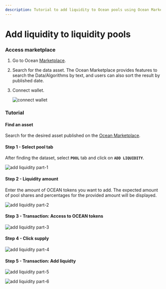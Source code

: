 ```yaml
---
description: Tutorial to add liquidity to Ocean pools using Ocean Market
---
```


# Add liquidity to liquidity pools

### Access marketplace

1. Go to Ocean [Marketplace](https://v4.market.oceanprotocol.com/).
2. Search for the data asset. The Ocean Marketplace provides features to search the Data/Algorithms by text, and users can also sort the result by published date.
3.  Connect wallet.

    <img src="images/marketplace/add-liquidity-connect-wallet.png" alt="connect wallet" data-size="original">

### Tutorial

#### Find an asset

Search for the desired asset published on the [Ocean Marketplace](https://v4.market.oceanprotocol.com/).

#### Step 1 - Select pool tab

After finding the dataset, select **`POOL`** tab and click on **`ADD LIQUIDITY`**.

![add liquidity part-1](./images/marketplace/add-liquidity-1.png)

#### Step 2 - Liquidity amount

Enter the amount of OCEAN tokens you want to add. The expected amount of pool shares and percentages for the provided amount will be displayed.

![add liquidity part-2](./images/marketplace/add-liquidity-2.png)

#### Step 3 - Transaction: Access to OCEAN tokens

![add liquidity part-3](./images/marketplace/add-liquidity-3.png)

#### Step 4 - Click supply

![add liquidity part-4](./images/marketplace/add-liquidity-4.png)

#### Step 5 - Transaction: Add liquidty

![add liquidity part-5](./images/marketplace/add-liquidity-5.png)

![add liquidity part-6](./images/marketplace/add-liquidity-6.png)
